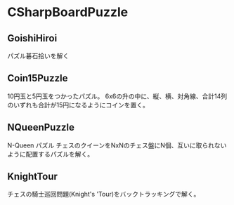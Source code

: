 # CSharpBoardPuzzle

## GoishiHiroi

パズル碁石拾いを解く


## Coin15Puzzle

10円玉と5円玉をつかったパズル。
6x6の升の中に、縦、横、対角線、合計14列のいずれも合計が15円になるようにコインを置く。


## NQueenPuzzle

N-Queen パズル
チェスのクイーンをNxNのチェス盤にN個、互いに取られないように配置するパズルを解く。

## KnightTour

チェスの騎士巡回問題(Knight's 'Tour)をバックトラッキングで解く。


